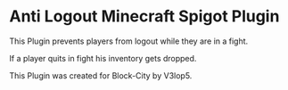# Anti Logout Minecraft Spigot Plugin
This Plugin prevents players from logout while they are in a fight. 

If a player quits in fight his inventory gets dropped.

This Plugin was created for Block-City by V3lop5.